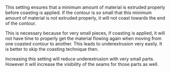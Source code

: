 This setting ensures that a minimum amount of material is extruded properly before coasting is applied. If the contour is so small that this minimum amount of material is not extruded properly, it will not coast towards the end of the contour.

This is necessary because for very small pieces, if coasting is applied, it will not have time to properly get the material flowing again when moving from one coasted contour to another. This leads to underextrusion very easily. It is better to skip the coasting technique then.

Increasing this setting will reduce underextrusion with very small parts. However it will increase the visibility of the seams for those parts as well.